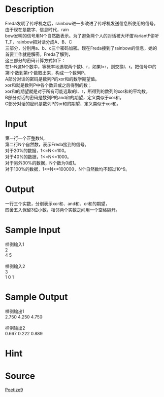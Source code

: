 
# Description

<div class="content"><div>Freda发明了传呼机之后，rainbow进一步改进了传呼机发送信息所使用的信号。由于现在是数字、信息时代，rain</div>
<div>bow发明的信号用N个自然数表示。为了避免两个人的对话被大坏蛋VariantF偷听T_T，rainbow把对话分成A、B、C</div>
<div>三部分，分别用a、b、c三个密码加密。现在Freda接到了rainbow的信息，她的首要工作就是解密。Freda了解到，</div>
<div>这三部分的密码计算方式如下：</div>
<div>在1~N这N个数中，等概率地选取两个数l、r，如果l&gt;r，则交换l、r。把信号中的第l个数到第r个数取出来，构成一个数列P。</div>
<div>A部分对话的密码是数列P的xor和的数学期望值。</div>
<div>xor和就是数列P中各个数异或之后得到的数； </div>
<div>xor和的期望就是对于所有可能选取的l、r，所得到的数列的xor和的平均数。</div>
<div>B部分对话的密码是数列P的and和的期望，定义类似于xor和。</div>
<div>C部分对话的密码是数列P的or和的期望，定义类似于xor和。</div>
<p></p></div>

# Input

<div class="content"><div>第一行一个正整数N。</div>
<div>第二行N个自然数，表示Freda接到的信号。</div>
<div>对于20%的数据，1&lt;=N&lt;=100。</div>
<div>对于40%的数据，1&lt;=N&lt;=1000。</div>
<div>对于另外30%的数据，N个数为0或1。</div>
<div>对于100%的数据，1&lt;=N&lt;=100000，N个自然数均不超过10^9。</div>
<div></div></div>

# Output

<div class="content"><div>一行三个实数，分别表示xor和、and和、or和的期望，</div>
<div>四舍五入保留3位小数，相邻两个实数之间用一个空格隔开。</div></div>

# Sample Input

<div class="content"><span class="sampledata">样例输入1<br/>
2<br/>
4 5<br/>
<br/>
样例输入2<br/>
3<br/>
1 0 1</span></div>

# Sample Output

<div class="content"><span class="sampledata">样例输出1<br/>
2.750 4.250 4.750<br/>
<br/>
样例输出2<br/>
0.667 0.222 0.889</span></div>

# Hint

<div class="content"><p></p></div>

# Source

<div class="content"><p><a href="problemset.php?search=Poetize9">Poetize9</a></p></div>

